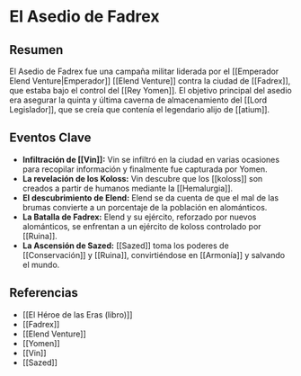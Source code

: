 # El Asedio de Fadrex

## Resumen

El Asedio de Fadrex fue una campaña militar liderada por el [[Emperador Elend Venture|Emperador]] [[Elend Venture]] contra la ciudad de [[Fadrex]], que estaba bajo el control del [[Rey Yomen]]. El objetivo principal del asedio era asegurar la quinta y última caverna de almacenamiento del [[Lord Legislador]], que se creía que contenía el legendario alijo de [[atium]].

## Eventos Clave

*   **Infiltración de [[Vin]]:** Vin se infiltró en la ciudad en varias ocasiones para recopilar información y finalmente fue capturada por Yomen.
*   **La revelación de los Koloss:** Vin descubre que los [[koloss]] son creados a partir de humanos mediante la [[Hemalurgia]].
*   **El descubrimiento de Elend:** Elend se da cuenta de que el mal de las brumas convierte a un porcentaje de la población en alománticos.
*   **La Batalla de Fadrex:** Elend y su ejército, reforzado por nuevos alománticos, se enfrentan a un ejército de koloss controlado por [[Ruina]].
*   **La Ascensión de Sazed:** [[Sazed]] toma los poderes de [[Conservación]] y [[Ruina]], convirtiéndose en [[Armonía]] y salvando el mundo.

## Referencias

*   [[El Héroe de las Eras (libro)]]
*   [[Fadrex]]
*   [[Elend Venture]]
*   [[Yomen]]
*   [[Vin]]
*   [[Sazed]]